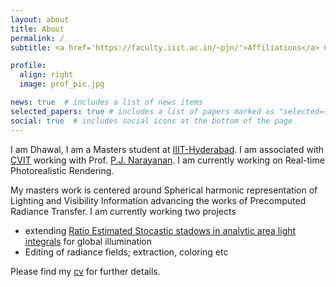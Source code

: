 ```yaml
---
layout: about
title: About
permalink: /
subtitle: <a href='https://faculty.iiit.ac.in/~pjn/'>Affiliations</a> CVIT, KCIS, IIIT-Hyderabad, Telangana, India 

profile:
  align: right
  image: prof_pic.jpg

news: true  # includes a list of news items
selected_papers: true # includes a list of papers marked as "selected={true}"
social: true  # includes social icons at the bottom of the page
---
```


I am Dhawal, I am a Masters student at [IIIT-Hyderabad](https://www.iiit.ac.in/). I am associated with [CVIT](https://cvit.iiit.ac.in/) working with Prof. [P.J. Narayanan](https://scholar.google.com/citations?user=3HKjt_IAAAAJ). I am currently working on Real-time Photorealistic Rendering.

My masters work is centered around Spherical harmonic representation of Lighting and Visibility Information advancing the works of Precomputed Radiance Transfer.
I am currently working two projects 
- extending [Ratio Estimated Stocastic stadows in analytic area light integrals](https://eheitzresearch.wordpress.com/705-2/) for global illumination 
- Editing of radiance fields; extraction, coloring etc


Please find my [cv](/assets/pdf/dhawal1939_cv.pdf) for further details.

<!-- Write your biography here. Tell the world about yourself. Link to your favorite [subreddit](http://reddit.com). You can put a picture in, too. The code is already in, just name your picture `prof_pic.jpg` and put it in the `img/` folder.

Put your address / P.O. box / other info right below your picture. You can also disable any these elements by editing `profile` property of the YAML header of your `_pages/about.md`. Edit `_bibliography/papers.bib` and Jekyll will render your [publications page](/al-folio/publications/) automatically.

Link to your social media connections, too. This theme is set up to use [Font Awesome icons](http://fortawesome.github.io/Font-Awesome/) and [Academicons](https://jpswalsh.github.io/academicons/), like the ones below. Add your Facebook, Twitter, LinkedIn, Google Scholar, or just disable all of them. -->
